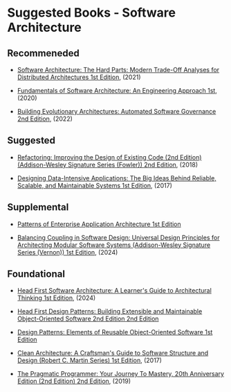 
# Suggested Books - Software Architecture 

## Recommeneded

- [Software Architecture: The Hard Parts: Modern Trade-Off Analyses for Distributed Architectures 1st Edition](https://www.amazon.com/dp/1492086894/), (2021)

- [Fundamentals of Software Architecture: An Engineering Approach 1st](https://www.amazon.com/dp/1492043451/), (2020)

- [Building Evolutionary Architectures: Automated Software Governance 2nd Edition](https://www.amazon.com/dp/1492097543/), (2022) 



## Suggested

- [Refactoring: Improving the Design of Existing Code (2nd Edition) (Addison-Wesley Signature Series (Fowler)) 2nd Edition](https://www.amazon.com/Refactoring-Improving-Existing-Addison-Wesley-Signature/dp/0134757599/), (2018) 

- [Designing Data-Intensive Applications: The Big Ideas Behind Reliable, Scalable, and Maintainable Systems 1st Edition](https://www.amazon.com/dp/1449373321/), (2017) 

## Supplemental 

- [Patterns of Enterprise Application Architecture 1st Edition](https://www.amazon.com/dp/0321127420/) 

- [Balancing Coupling in Software Design: Universal Design Principles for Architecting Modular Software Systems (Addison-Wesley Signature Series (Vernon)) 1st Edition](https://www.amazon.com/dp/0137353480/), (2024) 


## Foundational

- [Head First Software Architecture: A Learner's Guide to Architectural Thinking 1st Edition](https://www.amazon.com/dp/1098134354/), (2024)

- [Head First Design Patterns: Building Extensible and Maintainable Object-Oriented Software 2nd Edition 2nd Edition](https://www.amazon.com/Head-First-Design-Patterns-Object-Oriented-dp-149207800X/dp/149207800X/)

- [Design Patterns: Elements of Reusable Object-Oriented Software 1st Edition](https://www.amazon.com/Design-Patterns-Elements-Reusable-Object-Oriented/dp/0201633612/) 

- [Clean Architecture: A Craftsman's Guide to Software Structure and Design (Robert C. Martin Series) 1st Edition](https://www.amazon.com/Clean-Architecture-Craftsmans-Software-Structure/dp/0134494164/), (2017) 

- [The Pragmatic Programmer: Your Journey To Mastery, 20th Anniversary Edition (2nd Edition) 2nd Edition](https://www.amazon.com/Pragmatic-Programmer-journey-mastery-Anniversary/dp/0135957052/), (2019) 


